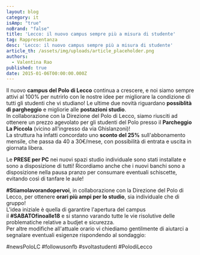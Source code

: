 ```yaml
---
layout: blog
category: it
isAmp: "true"
noBrand: "false"
title: 'Lecco: il nuovo campus sempre più a misura di studente'
tag: Rappresentanza
desc: 'Lecco: il nuovo campus sempre più a misura di studente'
article_th: /assets/img/uploads/article_placeholder.png
authors:
  - Valentina Rao
published: true
date: 2015-01-06T00:00:00.000Z
---
```


Il nuovo **campus del Polo di Lecco** continua a crescere, e noi siamo sempre attivi al 100% per nutrirlo con le nostre idee per migliorare la condizione di tutti gli studenti che vi studiano! Le ultime due novità riguardano **possiblità di pargheggio** e migliorie alle **postazioni studio**.  
In collaborazione con la Direzione del Polo di Lecco, siamo riusciti ad ottenere un prezzo agevolato per gli studenti del Polo presso il **Parcheggio La Piccola** (vicino all'ingresso da via Ghislanzoni)!  
La struttura ha infatti concordato uno **sconto del 25%** sull'abbonamento mensile, che passa da 40 a 30€/mese, con possibilità di entrata e uscita in giornata libera.

Le **PRESE per PC** nei nuovi spazi studio individuale sono stati installate e sono a disposizione di tutti! Ricordiamo anche che i nuovi banchi sono a disposizione nella pausa pranzo per consumare eventuali [‎](https://www.facebook.com/hashtag/schiscette?source=feed_text&story_id=763577770396294)schiscette, evitando così di tanfare le aule!

**#‎Stiamolavorandopervoi**, in collaborazione con la Direzione del Polo di Lecco, per ottenere **orari più ampi per lo studio**, sia individuale che di gruppo!  
L'idea iniziale è quella di garantire l'apertura del campus il **#‎SABATOfinoalle18** e si stanno varando tutte le vie risolutive delle problematiche relative a budjet e sicurezza.  
Per altre modifiche all'attuale orario vi chiediamo gentilmente di aiutarci a segnalare eventuali esigenze rispondendo al sondaggio:

#‎newsPoloLC #‎followusonfb #‎svoltastudenti #‎PolodiLecco

